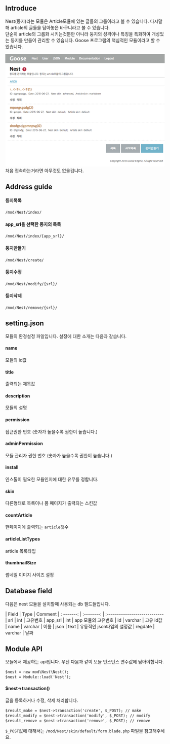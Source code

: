 ## Introduce
Nest(둥지)라는 모듈은 Article모듈에 있는 글들의 그룹이라고 볼 수 있습니다. 다시말해 article의 글들을 담아놓은 바구니라고 볼 수 있습니다.  
단순히 article의 그룹화 시키는것뿐만 아니라 둥지의 성격이나 특징을 특화하여 개성있는 둥지를 만들어 관리할 수 있습니다. Goose 프로그램의 핵심적인 모듈이라고 할 수 있습니다.

![nest index page](./assets/page-001.png)
처음 접속하는거라면 아무것도 없을겁니다.



## Address guide

#### 둥지목록
`/mod/Nest/index/`

#### app_srl을 선택한 둥지의 목록
`/mod/Nest/index/{app_srl}/`

#### 둥지만들기
`/mod/Nest/create/`

#### 둥지수정
`/mod/Nest/modify/{srl}/`

#### 둥지삭제
`/mod/Nest/remove/{srl}/`



## setting.json
모듈의 환경설정 파일입니다. 설정에 대한 소개는 다음과 같습니다.

#### name
모듈의 id값

#### title
출력되는 제목값

#### description
모듈의 설명

#### permission
접근권한 번호 (숫자가 높을수록 권한이 높습니다.)

#### adminPermission
모듈 관리자 권한 번호 (숫자가 높을수록 권한이 높습니다.)

#### install
인스톨이 필요한 모듈인지에 대한 유무를 정합니다.

#### skin
다른형태로 목록이나 폼 페이지가 출력되는 스킨값

#### countArticle
한페이지에 출력되는 `article`갯수

#### articleListTypes
article 목록타입

#### thumbnailSize
썸네일 이미지 사이즈 설정



## Database field
다음은 nest 모듈을 설치할때 사용되는 db 필드들입니다.

| Field      | Type       | Comment
| : -------: | :--------: | :----------------------------
| srl        | int        | 고유번호
| app_srl    | int        | app 모듈의 고유번호
| id         | varchar    | 고유 id값
| name       | varchar    | 이름
| json       | text       | 유동적인 json타입의 설정값
| regdate    | varchar    | 날짜



## Module API
모듈에서 제공하는 api입니다. 우선 다음과 같이 모듈 인스턴스 변수값에 담아야합니다.
```
$nest = new mod\Nest\Nest();
$nest = Module::load('Nest');
```

#### $nest->transaction()
글을 등록하거나 수정, 삭제 처리합니다.
```
$result_make = $nest->transaction('create', $_POST); // make
$result_modify = $nest->transaction('modify', $_POST); // modify
$result_remove = $nest->transaction('remove', $_POST); // remove
```  
`$_POST`값에 대해서는 `/mod/Nest/skin/default/form.blade.php` 파일을 참고해주세요.